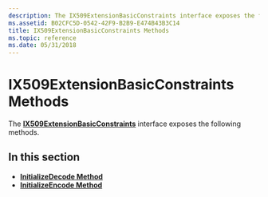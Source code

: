 ```yaml
---
description: The IX509ExtensionBasicConstraints interface exposes the following methods.
ms.assetid: B02CFC5D-0542-42F9-B2B9-E474B43B3C14
title: IX509ExtensionBasicConstraints Methods
ms.topic: reference
ms.date: 05/31/2018
---
```


# IX509ExtensionBasicConstraints Methods

The [**IX509ExtensionBasicConstraints**](/windows/desktop/api/CertEnroll/nn-certenroll-ix509extensionbasicconstraints) interface exposes the following methods.

## In this section

-   [**InitializeDecode Method**](/windows/desktop/api/CertEnroll/nf-certenroll-ix509extensionbasicconstraints-initializedecode)
-   [**InitializeEncode Method**](/windows/desktop/api/CertEnroll/nf-certenroll-ix509extensionbasicconstraints-initializeencode)

 

 



